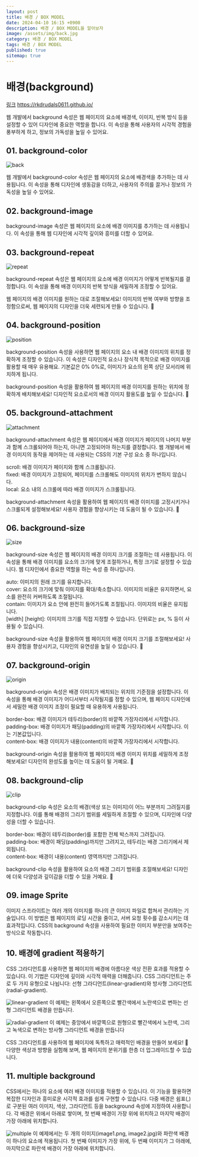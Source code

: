 ```yaml
---
layout: post
title: 배경 / BOX MODEL
date: 2024-04-10 16:15 +0900
description: 배경 / BOX MODEL을 알아보자
image: /assets/img/back.jpg
category: 배경 / BOX MODEL
tags: 배경 / BOX MODEL
published: true
sitemap: true
---
```


# 배경(background)
[링크](https://rkdrudals0611.github.io/)
<https://rkdrudals0611.github.io/>

웹 개발에서 background 속성은 웹 페이지의 요소에 배경색, 이미지, 반복 방식 등을 설정할 수 있어 디자인에 중요한 역할을 합니다. 이 속성을 통해 사용자의 시각적 경험을 풍부하게 하고, 정보의 가독성을 높일 수 있어요.

## 01. background-color
![back](https://github.com/rkdrudals0611/rkdrudals0611.github.io/assets/163365659/57c2f354-4c2c-4a31-be71-40b4560321f3)

웹 개발에서 background-color 속성은 웹 페이지의 요소에 배경색을 추가하는 데 사용됩니다. 이 속성을 통해 디자인에 생동감을 더하고, 사용자의 주의를 끌거나 정보의 가독성을 높일 수 있어요. 

## 02. background-image

background-image 속성은 웹 페이지의 요소에 배경 이미지를 추가하는 데 사용됩니다. 이 속성을 통해 웹 디자인에 시각적 깊이와 흥미를 더할 수 있어요.

## 03. background-repeat
![repeat](https://github.com/rkdrudals0611/rkdrudals0611.github.io/assets/163365659/27cf5107-e7ae-4bea-b620-f89d37ac9f34)

background-repeat 속성은 웹 페이지의 요소에 배경 이미지가 어떻게 반복될지를 결정합니다. 이 속성을 통해 배경 이미지의 반복 방식을 세밀하게 조정할 수 있어요.

웹 페이지의 배경 이미지를 원하는 대로 조절해보세요! 이미지의 반복 여부와 방향을 조정함으로써, 웹 페이지의 디자인을 더욱 세련되게 만들 수 있습니다. 🎨

## 04. background-position
![position](https://github.com/rkdrudals0611/rkdrudals0611.github.io/assets/163365659/b6f800b1-3ee4-40ee-a71c-4c438126a711)

background-position 속성을 사용하면 웹 페이지의 요소 내 배경 이미지의 위치를 정확하게 조정할 수 있습니다. 이 속성은 디자인적 요소나 장식적 목적으로 배경 이미지를 활용할 때 매우 유용해요. 기본값은 0% 0%로, 이미지가 요소의 왼쪽 상단 모서리에 위치하게 됩니다.

background-position 속성을 활용하여 웹 페이지의 배경 이미지를 원하는 위치에 정확하게 배치해보세요! 디자인적 요소로서의 배경 이미지 활용도를 높일 수 있습니다. 🌌

## 05. background-attachment
![attachment](https://github.com/rkdrudals0611/rkdrudals0611.github.io/assets/163365659/46771eed-23ed-4c9d-8ee9-b338f483fa0f)

background-attachment 속성은 웹 페이지에서 배경 이미지가 페이지의 나머지 부분과 함께 스크롤되어야 하는지, 아니면 고정되어야 하는지를 결정합니다. 웹 개발에서 배경 이미지의 동작을 제어하는 데 사용되는 CSS의 기본 구성 요소 중 하나입니다.

scroll: 배경 이미지가 페이지와 함께 스크롤됩니다.<br>
fixed: 배경 이미지가 고정되어, 페이지를 스크롤해도 이미지의 위치가 변하지 않습니다.<br>
local: 요소 내의 스크롤에 따라 배경 이미지가 스크롤됩니다.

background-attachment 속성을 활용하여 웹 페이지의 배경 이미지를 고정시키거나 스크롤되게 설정해보세요! 사용자 경험을 향상시키는 데 도움이 될 수 있습니다. 🌟

## 06. background-size
![size](https://github.com/rkdrudals0611/rkdrudals0611.github.io/assets/163365659/fc050b1e-25b4-4803-a2d3-123e9528d432)

background-size 속성은 웹 페이지의 배경 이미지 크기를 조절하는 데 사용됩니다. 이 속성을 통해 배경 이미지를 요소의 크기에 맞게 조절하거나, 특정 크기로 설정할 수 있습니다. 웹 디자인에서 중요한 역할을 하는 속성 중 하나입니다.

auto: 이미지의 원래 크기를 유지합니다. <br>
cover: 요소의 크기에 맞춰 이미지를 확대/축소합니다. 이미지의 비율은 유지하면서, 요소를 완전히 커버하도록 조절됩니다.<br>
contain: 이미지가 요소 안에 완전히 들어가도록 조절됩니다. 이미지의 비율은 유지됩니다.<br>
[width] [height]: 이미지의 크기를 직접 지정할 수 있습니다. 단위로는 px, % 등이 사용될 수 있습니다.

background-size 속성을 활용하여 웹 페이지의 배경 이미지 크기를 조절해보세요! 사용자 경험을 향상시키고, 디자인의 유연성을 높일 수 있습니다. 🌈

## 07. background-origin
![origin](https://github.com/rkdrudals0611/rkdrudals0611.github.io/assets/163365659/b7474615-cf7e-4f43-aa39-848574069d0e)

background-origin 속성은 배경 이미지가 배치되는 위치의 기준점을 설정합니다. 이 속성을 통해 배경 이미지가 어디서부터 시작될지를 정할 수 있으며, 웹 페이지 디자인에서 세밀한 배경 이미지 조정이 필요할 때 유용하게 사용됩니다.

border-box: 배경 이미지가 테두리(border)의 바깥쪽 가장자리에서 시작합니다.<br>
padding-box: 배경 이미지가 패딩(padding)의 바깥쪽 가장자리에서 시작합니다. 이는 기본값입니다.<br>
content-box: 배경 이미지가 내용(content)의 바깥쪽 가장자리에서 시작합니다.

background-origin 속성을 활용하여 웹 페이지의 배경 이미지 위치를 세밀하게 조정해보세요! 디자인의 완성도를 높이는 데 도움이 될 거예요. 🎨

## 08. background-clip
![clip](https://github.com/rkdrudals0611/rkdrudals0611.github.io/assets/163365659/f48df60a-a27c-412a-aa93-d97aeb9f4af9)

background-clip 속성은 요소의 배경(색상 또는 이미지)이 어느 부분까지 그려질지를 지정합니다. 이를 통해 배경의 그리기 범위를 세밀하게 조절할 수 있으며, 디자인에 다양성을 더할 수 있습니다.

border-box: 배경이 테두리(border)를 포함한 전체 박스까지 그려집니다.<br>
padding-box: 배경이 패딩(padding)까지만 그려지고, 테두리는 배경 그리기에서 제외됩니다.<br>
content-box: 배경이 내용(content) 영역까지만 그려집니다.

background-clip 속성을 활용하여 요소의 배경 그리기 범위를 조절해보세요! 디자인에 더욱 다양성과 깊이감을 더할 수 있을 거예요. 🌈

## 09. image Sprite

이미지 스프라이트는 여러 개의 이미지를 하나의 큰 이미지 파일로 합쳐서 관리하는 기술입니다. 이 방법은 웹 페이지의 로딩 시간을 줄이고, 서버 요청 횟수를 감소시키는 데 효과적입니다. CSS의 background 속성을 사용하여 필요한 이미지 부분만을 보여주는 방식으로 작동합니다.

## 10. 배경에 gradient 적용하기

CSS 그라디언트를 사용하면 웹 페이지의 배경에 아름다운 색상 전환 효과를 적용할 수 있습니다. 이 기법은 디자인에 깊이와 시각적 매력을 더해줍니다. CSS 그라디언트는 주로 두 가지 유형으로 나뉩니다: 선형 그라디언트(linear-gradient)와 방사형 그라디언트(radial-gradient). 

![linear-gradient](https://github.com/rkdrudals0611/rkdrudals0611.github.io/assets/163365659/cbb5bfbe-9542-4267-af6f-adf849ccab6c)
이 예제는 왼쪽에서 오른쪽으로 빨간색에서 노란색으로 변하는 선형 그라디언트 배경을 만듭니다.

![radial-gradient](https://github.com/rkdrudals0611/rkdrudals0611.github.io/assets/163365659/38c76d78-20c7-4ed1-94ab-a46646333462)
이 예제는 중앙에서 바깥쪽으로 원형으로 빨간색에서 노란색, 그리고 녹색으로 변하는 방사형 그라디언트 배경을 만듭니다

CSS 그라디언트를 사용하여 웹 페이지에 독특하고 매력적인 배경을 만들어 보세요! 🌈 다양한 색상과 방향을 실험해 보며, 웹 페이지의 분위기를 한층 더 업그레이드할 수 있습니다.

## 11. multiple background

CSS에서는 하나의 요소에 여러 배경 이미지를 적용할 수 있습니다. 이 기능을 활용하면 복잡한 디자인과 흥미로운 시각적 효과를 쉽게 구현할 수 있습니다. 다중 배경은 쉼표(,)로 구분된 여러 이미지, 색상, 그라디언트 등을 background 속성에 지정하여 사용합니다. 각 배경은 위에서 아래로 쌓이며, 첫 번째 배경이 가장 위에 위치하고 마지막 배경이 가장 아래에 위치합니다.

![multiple](https://github.com/rkdrudals0611/rkdrudals0611.github.io/assets/163365659/0a4fe394-ba5b-4960-8dfe-fe48ab1c6500)
이 예제에서는 두 개의 이미지(image1.png, image2.jpg)와 파란색 배경이 하나의 요소에 적용됩니다. 첫 번째 이미지가 가장 위에, 두 번째 이미지가 그 아래에, 마지막으로 파란색 배경이 가장 아래에 위치합니다.
